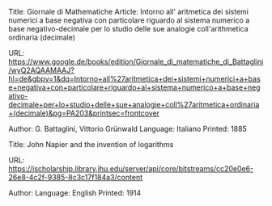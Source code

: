 
Title: Giornale di Mathematiche
Article: Intorno all' aritmetica dei sistemi numerici a base negativa con particolare riguardo al sistema numerico a base negativo-decimale per lo studio delle sue analogie coll'arithmetica ordinaria (decimale)

URL: https://www.google.de/books/edition/Giornale_di_matematiche_di_Battaglini/wyQ2AQAAMAAJ?hl=de&gbpv=1&dq=Intorno+all%27aritmetica+dei+sistemi+numerici+a+base+negativa+con+particolare+riguardo+al+sistema+numerico+a+base+negativo-decimale+per+lo+studio+delle+sue+analogie+coll%27aritmetica+ordinaria+(decimale)&pg=PA203&printsec=frontcover

Author: G. Battaglini, Vittorio Grünwald
Language: Italiano
Printed: 1885



Title: John Napier and the invention of  logarithms

URL: https://jscholarship.library.jhu.edu/server/api/core/bitstreams/cc20e0e6-26e8-4c2f-9385-8c3c17f184a3/content

Author:
Language: English
Printed: 1914


